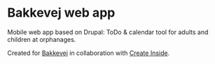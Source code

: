 Bakkevej web app
========

Mobile web app based on Drupal: ToDo &amp; calendar tool for adults and children at orphanages. 

Created for [Bakkevej](http://www.bakkevejen.dk) in collaboration with [Create Inside](http://createinside.com).

